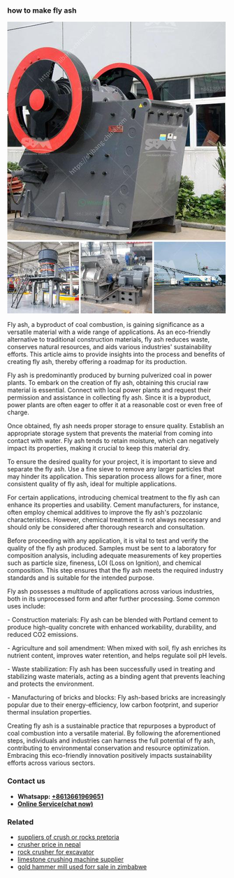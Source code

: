 <h3>how to make fly ash</h3><img src='1708663216.jpg' alt=''><p>Fly ash, a byproduct of coal combustion, is gaining significance as a versatile material with a wide range of applications. As an eco-friendly alternative to traditional construction materials, fly ash reduces waste, conserves natural resources, and aids various industries' sustainability efforts. This article aims to provide insights into the process and benefits of creating fly ash, thereby offering a roadmap for its production.</p><p>Fly ash is predominantly produced by burning pulverized coal in power plants. To embark on the creation of fly ash, obtaining this crucial raw material is essential. Connect with local power plants and request their permission and assistance in collecting fly ash. Since it is a byproduct, power plants are often eager to offer it at a reasonable cost or even free of charge.</p><p>Once obtained, fly ash needs proper storage to ensure quality. Establish an appropriate storage system that prevents the material from coming into contact with water. Fly ash tends to retain moisture, which can negatively impact its properties, making it crucial to keep this material dry.</p><p>To ensure the desired quality for your project, it is important to sieve and separate the fly ash. Use a fine sieve to remove any larger particles that may hinder its application. This separation process allows for a finer, more consistent quality of fly ash, ideal for multiple applications.</p><p>For certain applications, introducing chemical treatment to the fly ash can enhance its properties and usability. Cement manufacturers, for instance, often employ chemical additives to improve the fly ash's pozzolanic characteristics. However, chemical treatment is not always necessary and should only be considered after thorough research and consultation.</p><p>Before proceeding with any application, it is vital to test and verify the quality of the fly ash produced. Samples must be sent to a laboratory for composition analysis, including adequate measurements of key properties such as particle size, fineness, LOI (Loss on Ignition), and chemical composition. This step ensures that the fly ash meets the required industry standards and is suitable for the intended purpose.</p><p>Fly ash possesses a multitude of applications across various industries, both in its unprocessed form and after further processing. Some common uses include:</p><p>- Construction materials: Fly ash can be blended with Portland cement to produce high-quality concrete with enhanced workability, durability, and reduced CO2 emissions.</p><p>- Agriculture and soil amendment: When mixed with soil, fly ash enriches its nutrient content, improves water retention, and helps regulate soil pH levels.</p><p>- Waste stabilization: Fly ash has been successfully used in treating and stabilizing waste materials, acting as a binding agent that prevents leaching and protects the environment.</p><p>- Manufacturing of bricks and blocks: Fly ash-based bricks are increasingly popular due to their energy-efficiency, low carbon footprint, and superior thermal insulation properties.</p><p>Creating fly ash is a sustainable practice that repurposes a byproduct of coal combustion into a versatile material. By following the aforementioned steps, individuals and industries can harness the full potential of fly ash, contributing to environmental conservation and resource optimization. Embracing this eco-friendly innovation positively impacts sustainability efforts across various sectors.</p><h3>Contact us</h3><ul><li><strong>Whatsapp:&nbsp;<a href="https://wa.me/8613661969651">+8613661969651</a></strong></li><li><a href="https://swt.shibang-china.com/?git&amp;zhl&amp;how to make fly ash"><strong>Online Service(chat now)</strong></a></li></ul><h3>Related</h3><ul><li><a href='suppliers of crush or rocks pretoria.md'>suppliers of crush or rocks pretoria</a></li><li><a href='crusher price in nepal.md'>crusher price in nepal</a></li><li><a href='rock crusher for excavator.md'>rock crusher for excavator</a></li><li><a href='limestone crushing machine supplier.md'>limestone crushing machine supplier</a></li><li><a href='gold hammer mill used forr sale in zimbabwe.md'>gold hammer mill used forr sale in zimbabwe</a></li></ul>